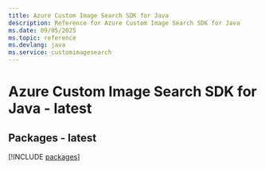 ```yaml
---
title: Azure Custom Image Search SDK for Java
description: Reference for Azure Custom Image Search SDK for Java
ms.date: 09/05/2025
ms.topic: reference
ms.devlang: java
ms.service: customimagesearch
---
```

# Azure Custom Image Search SDK for Java - latest
## Packages - latest
[!INCLUDE [packages](custom-image-search-index.md)]